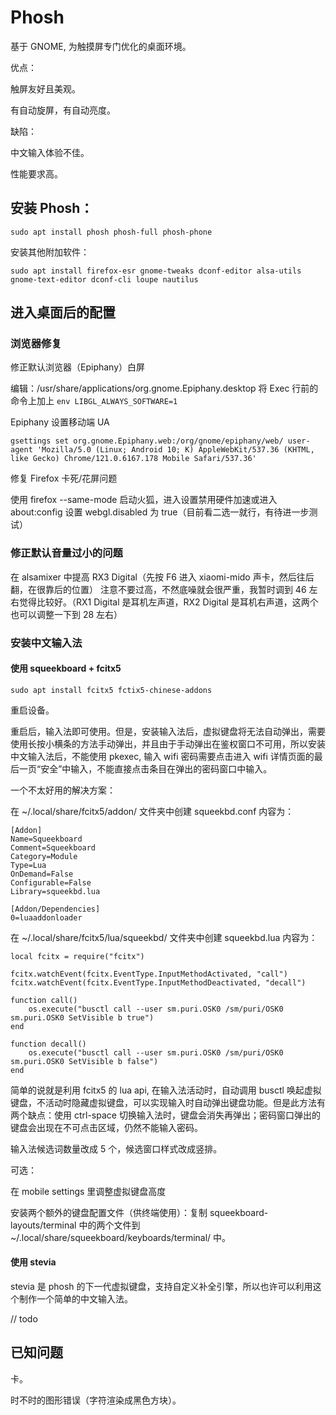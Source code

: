 # Phosh

基于 GNOME, 为触摸屏专门优化的桌面环境。

优点：

触屏友好且美观。

有自动旋屏，有自动亮度。

缺陷：

中文输入体验不佳。

性能要求高。

## 安装 Phosh：

```
sudo apt install phosh phosh-full phosh-phone
```

安装其他附加软件：

```
sudo apt install firefox-esr gnome-tweaks dconf-editor alsa-utils gnome-text-editor dconf-cli loupe nautilus
```

## 进入桌面后的配置

### 浏览器修复

修正默认浏览器（Epiphany）白屏

编辑：/usr/share/applications/org.gnome.Epiphany.desktop 将 Exec 行前的命令上加上 `env LIBGL_ALWAYS_SOFTWARE=1`

Epiphany 设置移动端 UA

```
gsettings set org.gnome.Epiphany.web:/org/gnome/epiphany/web/ user-agent 'Mozilla/5.0 (Linux; Android 10; K) AppleWebKit/537.36 (KHTML, like Gecko) Chrome/121.0.6167.178 Mobile Safari/537.36'
```

修复 Firefox 卡死/花屏问题

使用 firefox --same-mode 启动火狐，进入设置禁用硬件加速或进入 about:config 设置 webgl.disabled 为 true（目前看二选一就行，有待进一步测试）

### 修正默认音量过小的问题

在 alsamixer 中提高 RX3 Digital（先按 F6 进入 xiaomi-mido 声卡，然后往后翻，在很靠后的位置） 注意不要过高，不然底噪就会很严重，我暂时调到 46 左右觉得比较好。（RX1 Digital 是耳机左声道，RX2 Digital 是耳机右声道，这两个也可以调整一下到 28 左右）

### 安装中文输入法

#### 使用 squeekboard + fcitx5

```
sudo apt install fcitx5 fctix5-chinese-addons
```

重启设备。

重启后，输入法即可使用。但是，安装输入法后，虚拟键盘将无法自动弹出，需要使用长按小横条的方法手动弹出，并且由于手动弹出在鉴权窗口不可用，所以安装中文输入法后，不能使用 pkexec, 输入 wifi 密码需要点击进入 wifi 详情页面的最后一页“安全”中输入，不能直接点击条目在弹出的密码窗口中输入。

一个不太好用的解决方案：

在 ~/.local/share/fcitx5/addon/ 文件夹中创建 squeekbd.conf 内容为：

```
[Addon]
Name=Squeekboard
Comment=Squeekboard
Category=Module
Type=Lua
OnDemand=False
Configurable=False
Library=squeekbd.lua

[Addon/Dependencies]
0=luaaddonloader

```

在 ~/.local/share/fcitx5/lua/squeekbd/ 文件夹中创建 squeekbd.lua 内容为：

```
local fcitx = require("fcitx")

fcitx.watchEvent(fcitx.EventType.InputMethodActivated, "call")
fcitx.watchEvent(fcitx.EventType.InputMethodDeactivated, "decall")

function call()
	os.execute("busctl call --user sm.puri.OSK0 /sm/puri/OSK0 sm.puri.OSK0 SetVisible b true")
end

function decall()
	os.execute("busctl call --user sm.puri.OSK0 /sm/puri/OSK0 sm.puri.OSK0 SetVisible b false")
end
```

简单的说就是利用 fcitx5 的 lua api, 在输入法活动时，自动调用 busctl 唤起虚拟键盘，不活动时隐藏虚拟键盘，可以实现输入时自动弹出键盘功能。但是此方法有两个缺点：使用 ctrl-space 切换输入法时，键盘会消失再弹出；密码窗口弹出的键盘会出现在不可点击区域，仍然不能输入密码。

输入法候选词数量改成 5 个，候选窗口样式改成竖排。

可选：

在 mobile settings 里调整虚拟键盘高度

安装两个额外的键盘配置文件（供终端使用）：复制 squeekboard-layouts/terminal 中的两个文件到 ~/.local/share/squeekboard/keyboards/terminal/ 中。

#### 使用 stevia

stevia 是 phosh 的下一代虚拟键盘，支持自定义补全引擎，所以也许可以利用这个制作一个简单的中文输入法。

// todo

## 已知问题

卡。

时不时的图形错误（字符渲染成黑色方块）。